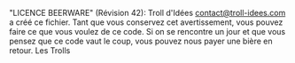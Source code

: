 "LICENCE BEERWARE" (Révision 42):
Troll d'Idées <contact@troll-idees.com> a créé ce fichier. 
Tant que vous conservez cet avertissement,
vous pouvez faire ce que vous voulez de ce code. Si on se rencontre un jour et
que vous pensez que ce code vaut le coup, vous pouvez nous payer une bière en
retour.
Les Trolls
